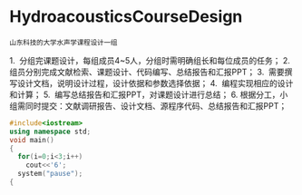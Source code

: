 # HydroacousticsCourseDesign
`山东科技的大学水声学课程设计一组`

1.  分组完课题设计，每组成员4~5人，分组时需明确组长和每位成员的任务；
2.  组员分别完成文献检索、课题设计、代码编写、总结报告和汇报PPT；
3.  需要撰写设计文档，说明设计过程，设计依据和参数选择依据；
4.  编程实现相应的设计和计算；
5.  编写总结报告和汇报PPT，对课题设计进行总结；
6.  根据分工，小组需同时提交：文献调研报告、设计文档、源程序代码、总结报告和汇报PPT；


```cpp
#include<iostream>
using namespace std;
void main()
{
  for(i=0;i<3;i++)
    cout<<'6';
  system("pause");
{

```
